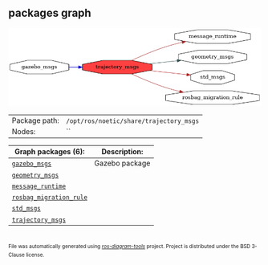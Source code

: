 <!--
File was automatically generated using 'ros-diagram-tools' project.
Project is distributed under the BSD 3-Clause license.
-->

## packages graph

[![trajectory_msgs](trajectory_msgs.png "trajectory_msgs")](trajectory_msgs.png)

|     |     |
| --- | --- |
| Package path: | `/opt/ros/noetic/share/trajectory_msgs` |
| Nodes: | `` |


| Graph packages (6): | Description: |
| ------------------- | ------------ |
| [`gazebo_msgs`](gazebo_msgs.html) | Gazebo package |
| [`geometry_msgs`](geometry_msgs.html) |  |
| [`message_runtime`](message_runtime.html) |  |
| [`rosbag_migration_rule`](rosbag_migration_rule.html) |  |
| [`std_msgs`](std_msgs.html) |  |
| [`trajectory_msgs`](trajectory_msgs.html) |  |


</br>
<font size="1">
File was automatically generated using <a href="https://github.com/anetczuk/ros-diagram-tools"><i>ros-diagram-tools</i></a> project.
Project is distributed under the BSD 3-Clause license.
</font>
